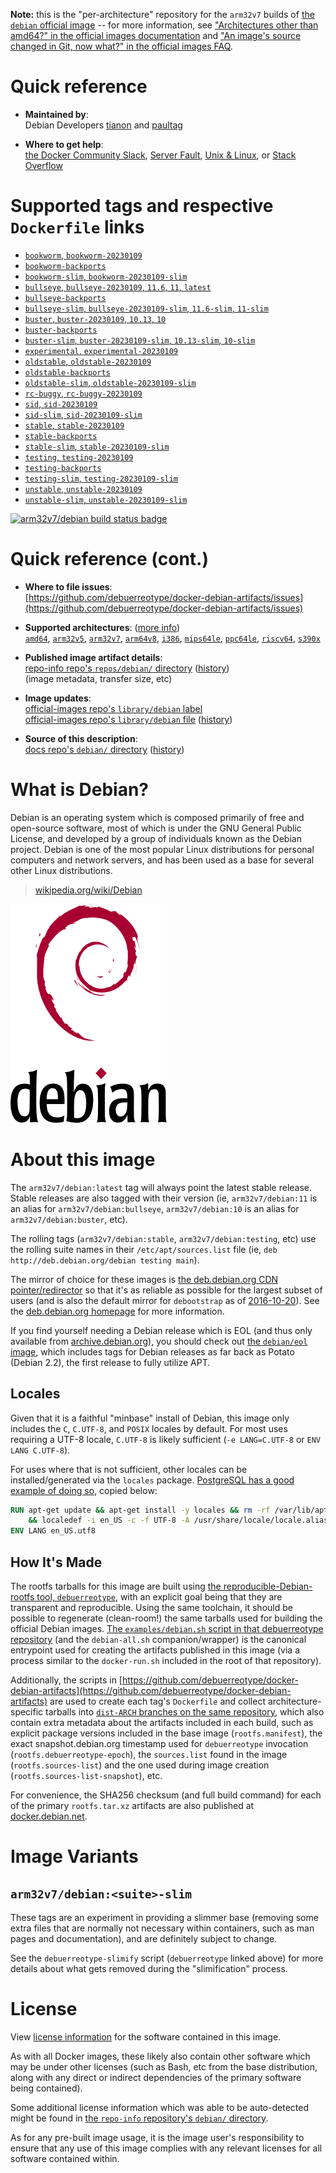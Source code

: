 <!--

********************************************************************************

WARNING:

    DO NOT EDIT "debian/README.md"

    IT IS AUTO-GENERATED

    (from the other files in "debian/" combined with a set of templates)

********************************************************************************

-->

**Note:** this is the "per-architecture" repository for the `arm32v7` builds of [the `debian` official image](https://hub.docker.com/_/debian) -- for more information, see ["Architectures other than amd64?" in the official images documentation](https://github.com/docker-library/official-images#architectures-other-than-amd64) and ["An image's source changed in Git, now what?" in the official images FAQ](https://github.com/docker-library/faq#an-images-source-changed-in-git-now-what).

# Quick reference

-	**Maintained by**:  
	Debian Developers [tianon](https://qa.debian.org/developer.php?login=tianon) and [paultag](https://qa.debian.org/developer.php?login=paultag)

-	**Where to get help**:  
	[the Docker Community Slack](https://dockr.ly/comm-slack), [Server Fault](https://serverfault.com/help/on-topic), [Unix & Linux](https://unix.stackexchange.com/help/on-topic), or [Stack Overflow](https://stackoverflow.com/help/on-topic)

# Supported tags and respective `Dockerfile` links

-	[`bookworm`, `bookworm-20230109`](https://github.com/debuerreotype/docker-debian-artifacts/blob/ff5da72ea2a82ebe0cf6f42a9a061ac5fd6d9cef/bookworm/Dockerfile)
-	[`bookworm-backports`](https://github.com/debuerreotype/docker-debian-artifacts/blob/ff5da72ea2a82ebe0cf6f42a9a061ac5fd6d9cef/bookworm/backports/Dockerfile)
-	[`bookworm-slim`, `bookworm-20230109-slim`](https://github.com/debuerreotype/docker-debian-artifacts/blob/ff5da72ea2a82ebe0cf6f42a9a061ac5fd6d9cef/bookworm/slim/Dockerfile)
-	[`bullseye`, `bullseye-20230109`, `11.6`, `11`, `latest`](https://github.com/debuerreotype/docker-debian-artifacts/blob/ff5da72ea2a82ebe0cf6f42a9a061ac5fd6d9cef/bullseye/Dockerfile)
-	[`bullseye-backports`](https://github.com/debuerreotype/docker-debian-artifacts/blob/ff5da72ea2a82ebe0cf6f42a9a061ac5fd6d9cef/bullseye/backports/Dockerfile)
-	[`bullseye-slim`, `bullseye-20230109-slim`, `11.6-slim`, `11-slim`](https://github.com/debuerreotype/docker-debian-artifacts/blob/ff5da72ea2a82ebe0cf6f42a9a061ac5fd6d9cef/bullseye/slim/Dockerfile)
-	[`buster`, `buster-20230109`, `10.13`, `10`](https://github.com/debuerreotype/docker-debian-artifacts/blob/ff5da72ea2a82ebe0cf6f42a9a061ac5fd6d9cef/buster/Dockerfile)
-	[`buster-backports`](https://github.com/debuerreotype/docker-debian-artifacts/blob/ff5da72ea2a82ebe0cf6f42a9a061ac5fd6d9cef/buster/backports/Dockerfile)
-	[`buster-slim`, `buster-20230109-slim`, `10.13-slim`, `10-slim`](https://github.com/debuerreotype/docker-debian-artifacts/blob/ff5da72ea2a82ebe0cf6f42a9a061ac5fd6d9cef/buster/slim/Dockerfile)
-	[`experimental`, `experimental-20230109`](https://github.com/debuerreotype/docker-debian-artifacts/blob/ff5da72ea2a82ebe0cf6f42a9a061ac5fd6d9cef/experimental/Dockerfile)
-	[`oldstable`, `oldstable-20230109`](https://github.com/debuerreotype/docker-debian-artifacts/blob/ff5da72ea2a82ebe0cf6f42a9a061ac5fd6d9cef/oldstable/Dockerfile)
-	[`oldstable-backports`](https://github.com/debuerreotype/docker-debian-artifacts/blob/ff5da72ea2a82ebe0cf6f42a9a061ac5fd6d9cef/oldstable/backports/Dockerfile)
-	[`oldstable-slim`, `oldstable-20230109-slim`](https://github.com/debuerreotype/docker-debian-artifacts/blob/ff5da72ea2a82ebe0cf6f42a9a061ac5fd6d9cef/oldstable/slim/Dockerfile)
-	[`rc-buggy`, `rc-buggy-20230109`](https://github.com/debuerreotype/docker-debian-artifacts/blob/ff5da72ea2a82ebe0cf6f42a9a061ac5fd6d9cef/rc-buggy/Dockerfile)
-	[`sid`, `sid-20230109`](https://github.com/debuerreotype/docker-debian-artifacts/blob/ff5da72ea2a82ebe0cf6f42a9a061ac5fd6d9cef/sid/Dockerfile)
-	[`sid-slim`, `sid-20230109-slim`](https://github.com/debuerreotype/docker-debian-artifacts/blob/ff5da72ea2a82ebe0cf6f42a9a061ac5fd6d9cef/sid/slim/Dockerfile)
-	[`stable`, `stable-20230109`](https://github.com/debuerreotype/docker-debian-artifacts/blob/ff5da72ea2a82ebe0cf6f42a9a061ac5fd6d9cef/stable/Dockerfile)
-	[`stable-backports`](https://github.com/debuerreotype/docker-debian-artifacts/blob/ff5da72ea2a82ebe0cf6f42a9a061ac5fd6d9cef/stable/backports/Dockerfile)
-	[`stable-slim`, `stable-20230109-slim`](https://github.com/debuerreotype/docker-debian-artifacts/blob/ff5da72ea2a82ebe0cf6f42a9a061ac5fd6d9cef/stable/slim/Dockerfile)
-	[`testing`, `testing-20230109`](https://github.com/debuerreotype/docker-debian-artifacts/blob/ff5da72ea2a82ebe0cf6f42a9a061ac5fd6d9cef/testing/Dockerfile)
-	[`testing-backports`](https://github.com/debuerreotype/docker-debian-artifacts/blob/ff5da72ea2a82ebe0cf6f42a9a061ac5fd6d9cef/testing/backports/Dockerfile)
-	[`testing-slim`, `testing-20230109-slim`](https://github.com/debuerreotype/docker-debian-artifacts/blob/ff5da72ea2a82ebe0cf6f42a9a061ac5fd6d9cef/testing/slim/Dockerfile)
-	[`unstable`, `unstable-20230109`](https://github.com/debuerreotype/docker-debian-artifacts/blob/ff5da72ea2a82ebe0cf6f42a9a061ac5fd6d9cef/unstable/Dockerfile)
-	[`unstable-slim`, `unstable-20230109-slim`](https://github.com/debuerreotype/docker-debian-artifacts/blob/ff5da72ea2a82ebe0cf6f42a9a061ac5fd6d9cef/unstable/slim/Dockerfile)

[![arm32v7/debian build status badge](https://img.shields.io/jenkins/s/https/doi-janky.infosiftr.net/job/multiarch/job/arm32v7/job/debian.svg?label=arm32v7/debian%20%20build%20job)](https://doi-janky.infosiftr.net/job/multiarch/job/arm32v7/job/debian/)

# Quick reference (cont.)

-	**Where to file issues**:  
	[https://github.com/debuerreotype/docker-debian-artifacts/issues](https://github.com/debuerreotype/docker-debian-artifacts/issues)

-	**Supported architectures**: ([more info](https://github.com/docker-library/official-images#architectures-other-than-amd64))  
	[`amd64`](https://hub.docker.com/r/amd64/debian/), [`arm32v5`](https://hub.docker.com/r/arm32v5/debian/), [`arm32v7`](https://hub.docker.com/r/arm32v7/debian/), [`arm64v8`](https://hub.docker.com/r/arm64v8/debian/), [`i386`](https://hub.docker.com/r/i386/debian/), [`mips64le`](https://hub.docker.com/r/mips64le/debian/), [`ppc64le`](https://hub.docker.com/r/ppc64le/debian/), [`riscv64`](https://hub.docker.com/r/riscv64/debian/), [`s390x`](https://hub.docker.com/r/s390x/debian/)

-	**Published image artifact details**:  
	[repo-info repo's `repos/debian/` directory](https://github.com/docker-library/repo-info/blob/master/repos/debian) ([history](https://github.com/docker-library/repo-info/commits/master/repos/debian))  
	(image metadata, transfer size, etc)

-	**Image updates**:  
	[official-images repo's `library/debian` label](https://github.com/docker-library/official-images/issues?q=label%3Alibrary%2Fdebian)  
	[official-images repo's `library/debian` file](https://github.com/docker-library/official-images/blob/master/library/debian) ([history](https://github.com/docker-library/official-images/commits/master/library/debian))

-	**Source of this description**:  
	[docs repo's `debian/` directory](https://github.com/docker-library/docs/tree/master/debian) ([history](https://github.com/docker-library/docs/commits/master/debian))

# What is Debian?

Debian is an operating system which is composed primarily of free and open-source software, most of which is under the GNU General Public License, and developed by a group of individuals known as the Debian project. Debian is one of the most popular Linux distributions for personal computers and network servers, and has been used as a base for several other Linux distributions.

> [wikipedia.org/wiki/Debian](https://en.wikipedia.org/wiki/Debian)

![logo](https://raw.githubusercontent.com/docker-library/docs/b449be7df57e9ed9086bb5821bfb5d6cdc5d67a4/debian/logo.png)

# About this image

The `arm32v7/debian:latest` tag will always point the latest stable release. Stable releases are also tagged with their version (ie, `arm32v7/debian:11` is an alias for `arm32v7/debian:bullseye`, `arm32v7/debian:10` is an alias for `arm32v7/debian:buster`, etc).

The rolling tags (`arm32v7/debian:stable`, `arm32v7/debian:testing`, etc) use the rolling suite names in their `/etc/apt/sources.list` file (ie, `deb http://deb.debian.org/debian testing main`).

The mirror of choice for these images is [the deb.debian.org CDN pointer/redirector](https://deb.debian.org) so that it's as reliable as possible for the largest subset of users (and is also the default mirror for `debootstrap` as of [2016-10-20](https://anonscm.debian.org/cgit/d-i/debootstrap.git/commit/?id=9e8bc60ad1ccf3a25ce7890526b70059f3e770de)). See the [deb.debian.org homepage](https://deb.debian.org) for more information.

If you find yourself needing a Debian release which is EOL (and thus only available from [archive.debian.org](http://archive.debian.org)), you should check out [the `debian/eol` image](https://hub.docker.com/r/debian/eol/), which includes tags for Debian releases as far back as Potato (Debian 2.2), the first release to fully utilize APT.

## Locales

Given that it is a faithful "minbase" install of Debian, this image only includes the `C`, `C.UTF-8`, and `POSIX` locales by default. For most uses requiring a UTF-8 locale, `C.UTF-8` is likely sufficient (`-e LANG=C.UTF-8` or `ENV LANG C.UTF-8`).

For uses where that is not sufficient, other locales can be installed/generated via the `locales` package. [PostgreSQL has a good example of doing so](https://github.com/docker-library/postgres/blob/69bc540ecfffecce72d49fa7e4a46680350037f9/9.6/Dockerfile#L21-L24), copied below:

```dockerfile
RUN apt-get update && apt-get install -y locales && rm -rf /var/lib/apt/lists/* \
	&& localedef -i en_US -c -f UTF-8 -A /usr/share/locale/locale.alias en_US.UTF-8
ENV LANG en_US.utf8
```

## How It's Made

The rootfs tarballs for this image are built using [the reproducible-Debian-rootfs tool, `debuerreotype`](https://github.com/debuerreotype/debuerreotype), with an explicit goal being that they are transparent and reproducible. Using the same toolchain, it should be possible to regenerate (clean-room!) the same tarballs used for building the official Debian images. [The `examples/debian.sh` script in that debuerreotype repository](https://github.com/debuerreotype/debuerreotype/blob/master/examples/debian.sh) (and the `debian-all.sh` companion/wrapper) is the canonical entrypoint used for creating the artifacts published in this image (via a process similar to the `docker-run.sh` included in the root of that repository).

Additionally, the scripts in [https://github.com/debuerreotype/docker-debian-artifacts](https://github.com/debuerreotype/docker-debian-artifacts) are used to create each tag's `Dockerfile` and collect architecture-specific tarballs into [`dist-ARCH` branches on the same repository](https://github.com/debuerreotype/docker-debian-artifacts/branches), which also contain extra metadata about the artifacts included in each build, such as explicit package versions included in the base image (`rootfs.manifest`), the exact snapshot.debian.org timestamp used for `debuerreotype` invocation (`rootfs.debuerreotype-epoch`), the `sources.list` found in the image (`rootfs.sources-list`) and the one used during image creation (`rootfs.sources-list-snapshot`), etc.

For convenience, the SHA256 checksum (and full build command) for each of the primary `rootfs.tar.xz` artifacts are also published at [docker.debian.net](https://docker.debian.net/).

# Image Variants

## `arm32v7/debian:<suite>-slim`

These tags are an experiment in providing a slimmer base (removing some extra files that are normally not necessary within containers, such as man pages and documentation), and are definitely subject to change.

See the `debuerreotype-slimify` script (`debuerreotype` linked above) for more details about what gets removed during the "slimification" process.

# License

View [license information](https://www.debian.org/social_contract#guidelines) for the software contained in this image.

As with all Docker images, these likely also contain other software which may be under other licenses (such as Bash, etc from the base distribution, along with any direct or indirect dependencies of the primary software being contained).

Some additional license information which was able to be auto-detected might be found in [the `repo-info` repository's `debian/` directory](https://github.com/docker-library/repo-info/tree/master/repos/debian).

As for any pre-built image usage, it is the image user's responsibility to ensure that any use of this image complies with any relevant licenses for all software contained within.
